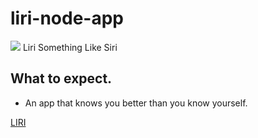 # liri-node-app
![](https://images.app.goo.gl/T8paaKhVyvUfB1DC7)
Liri Something Like Siri
## What to expect.

* An app that knows you better than you know yourself.

[LIRI](https://jrich2348.github.io/liri-node-app/)

